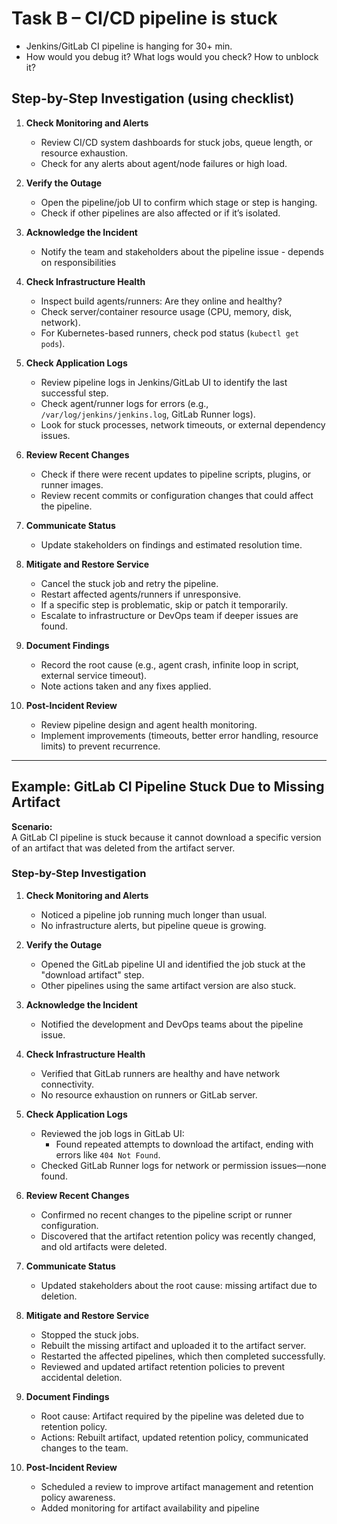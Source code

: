 # Task B – CI/CD pipeline is stuck
- Jenkins/GitLab CI pipeline is hanging for 30+ min.
- How would you debug it? What logs would you check? How to unblock it?

## Step-by-Step Investigation (using checklist)

1. **Check Monitoring and Alerts**
   - Review CI/CD system dashboards for stuck jobs, queue length, or resource exhaustion.
   - Check for any alerts about agent/node failures or high load.

2. **Verify the Outage**
   - Open the pipeline/job UI to confirm which stage or step is hanging.
   - Check if other pipelines are also affected or if it’s isolated.

3. **Acknowledge the Incident**
   - Notify the team and stakeholders about the pipeline issue - depends on responsibilities

4. **Check Infrastructure Health**
   - Inspect build agents/runners: Are they online and healthy?
   - Check server/container resource usage (CPU, memory, disk, network).
   - For Kubernetes-based runners, check pod status (`kubectl get pods`).

5. **Check Application Logs**
   - Review pipeline logs in Jenkins/GitLab UI to identify the last successful step.
   - Check agent/runner logs for errors (e.g., `/var/log/jenkins/jenkins.log`, GitLab Runner logs).
   - Look for stuck processes, network timeouts, or external dependency issues.

6. **Review Recent Changes**
   - Check if there were recent updates to pipeline scripts, plugins, or runner images.
   - Review recent commits or configuration changes that could affect the pipeline.

7. **Communicate Status**
   - Update stakeholders on findings and estimated resolution time.

8. **Mitigate and Restore Service**
   - Cancel the stuck job and retry the pipeline.
   - Restart affected agents/runners if unresponsive.
   - If a specific step is problematic, skip or patch it temporarily.
   - Escalate to infrastructure or DevOps team if deeper issues are found.

9. **Document Findings**
   - Record the root cause (e.g., agent crash, infinite loop in script, external service timeout).
   - Note actions taken and any fixes applied.

10. **Post-Incident Review**
    - Review pipeline design and agent health monitoring.
    - Implement improvements (timeouts, better error handling, resource limits) to prevent recurrence.

---

## Example: GitLab CI Pipeline Stuck Due to Missing Artifact

**Scenario:**  
A GitLab CI pipeline is stuck because it cannot download a specific version of an artifact that was deleted from the artifact server.

### Step-by-Step Investigation

1. **Check Monitoring and Alerts**
   - Noticed a pipeline job running much longer than usual.
   - No infrastructure alerts, but pipeline queue is growing.

2. **Verify the Outage**
   - Opened the GitLab pipeline UI and identified the job stuck at the "download artifact" step.
   - Other pipelines using the same artifact version are also stuck.

3. **Acknowledge the Incident**
   - Notified the development and DevOps teams about the pipeline issue.

4. **Check Infrastructure Health**
   - Verified that GitLab runners are healthy and have network connectivity.
   - No resource exhaustion on runners or GitLab server.

5. **Check Application Logs**
   - Reviewed the job logs in GitLab UI:
     - Found repeated attempts to download the artifact, ending with errors like `404 Not Found`.
   - Checked GitLab Runner logs for network or permission issues—none found.

6. **Review Recent Changes**
   - Confirmed no recent changes to the pipeline script or runner configuration.
   - Discovered that the artifact retention policy was recently changed, and old artifacts were deleted.

7. **Communicate Status**
   - Updated stakeholders about the root cause: missing artifact due to deletion.

8. **Mitigate and Restore Service**
   - Stopped the stuck jobs.
   - Rebuilt the missing artifact and uploaded it to the artifact server.
   - Restarted the affected pipelines, which then completed successfully.
   - Reviewed and updated artifact retention policies to prevent accidental deletion.

9. **Document Findings**
   - Root cause: Artifact required by the pipeline was deleted due to retention policy.
   - Actions: Rebuilt artifact, updated retention policy, communicated changes to the team.

10. **Post-Incident Review**
    - Scheduled a review to improve artifact management and retention policy awareness.
    - Added monitoring for artifact availability and pipeline
